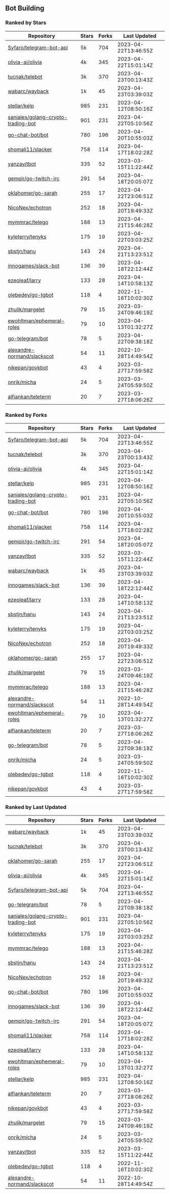 ## Bot Building

### Ranked by Stars

| Repository | Stars | Forks | Last Updated |
|------------|-------|-------|--------------|
| [Syfaro/telegram-bot-api](https://github.com/Syfaro/telegram-bot-api) | 5k | 704 | 2023-04-22T13:46:55Z |
| [olivia-ai/olivia](https://github.com/olivia-ai/olivia) | 4k | 345 | 2023-04-22T15:01:14Z |
| [tucnak/telebot](https://github.com/tucnak/telebot) | 3k | 370 | 2023-04-23T00:13:43Z |
| [wabarc/wayback](https://github.com/wabarc/wayback) | 1k | 45 | 2023-04-23T03:39:03Z |
| [stellar/kelp](https://github.com/stellar/kelp) | 985 | 231 | 2023-04-12T08:50:16Z |
| [saniales/golang-crypto-trading-bot](https://github.com/saniales/golang-crypto-trading-bot) | 901 | 231 | 2023-04-22T05:10:56Z |
| [go-chat-bot/bot](https://github.com/go-chat-bot/bot) | 780 | 196 | 2023-04-20T10:55:03Z |
| [shomali11/slacker](https://github.com/shomali11/slacker) | 758 | 114 | 2023-04-17T18:02:28Z |
| [yanzay/tbot](https://github.com/yanzay/tbot) | 335 | 52 | 2023-03-15T11:22:44Z |
| [gempir/go-twitch-irc](https://github.com/gempir/go-twitch-irc) | 291 | 54 | 2023-04-18T20:05:07Z |
| [oklahomer/go-sarah](https://github.com/oklahomer/go-sarah) | 255 | 17 | 2023-04-22T23:06:51Z |
| [NicoNex/echotron](https://github.com/NicoNex/echotron) | 252 | 18 | 2023-04-20T19:49:33Z |
| [mymmrac/telego](https://github.com/mymmrac/telego) | 188 | 13 | 2023-04-21T15:46:28Z |
| [kyleterry/tenyks](https://github.com/kyleterry/tenyks) | 175 | 19 | 2023-04-22T03:03:25Z |
| [sbstjn/hanu](https://github.com/sbstjn/hanu) | 143 | 24 | 2023-04-21T13:23:51Z |
| [innogames/slack-bot](https://github.com/innogames/slack-bot) | 136 | 39 | 2023-04-18T22:12:44Z |
| [ezeoleaf/larry](https://github.com/ezeoleaf/larry) | 133 | 28 | 2023-04-14T10:58:13Z |
| [olebedev/go-tgbot](https://github.com/olebedev/go-tgbot) | 118 | 4 | 2022-11-16T10:02:30Z |
| [zhulik/margelet](https://github.com/zhulik/margelet) | 79 | 15 | 2023-03-24T09:46:19Z |
| [ewohltman/ephemeral-roles](https://github.com/ewohltman/ephemeral-roles) | 79 | 10 | 2023-04-13T01:32:27Z |
| [go-telegram/bot](https://github.com/go-telegram/bot) | 78 | 5 | 2023-04-22T09:38:18Z |
| [alexandre-normand/slackscot](https://github.com/alexandre-normand/slackscot) | 54 | 11 | 2022-10-28T14:49:54Z |
| [nikepan/govkbot](https://github.com/nikepan/govkbot) | 43 | 4 | 2023-03-27T17:59:58Z |
| [onrik/micha](https://github.com/onrik/micha) | 24 | 5 | 2023-03-24T05:59:50Z |
| [alfiankan/teleterm](https://github.com/alfiankan/teleterm) | 20 | 7 | 2023-03-27T18:06:26Z |

### Ranked by Forks

| Repository | Stars | Forks | Last Updated |
|------------|-------|-------|--------------|
| [Syfaro/telegram-bot-api](https://github.com/Syfaro/telegram-bot-api) | 5k | 704 | 2023-04-22T13:46:55Z |
| [tucnak/telebot](https://github.com/tucnak/telebot) | 3k | 370 | 2023-04-23T00:13:43Z |
| [olivia-ai/olivia](https://github.com/olivia-ai/olivia) | 4k | 345 | 2023-04-22T15:01:14Z |
| [stellar/kelp](https://github.com/stellar/kelp) | 985 | 231 | 2023-04-12T08:50:16Z |
| [saniales/golang-crypto-trading-bot](https://github.com/saniales/golang-crypto-trading-bot) | 901 | 231 | 2023-04-22T05:10:56Z |
| [go-chat-bot/bot](https://github.com/go-chat-bot/bot) | 780 | 196 | 2023-04-20T10:55:03Z |
| [shomali11/slacker](https://github.com/shomali11/slacker) | 758 | 114 | 2023-04-17T18:02:28Z |
| [gempir/go-twitch-irc](https://github.com/gempir/go-twitch-irc) | 291 | 54 | 2023-04-18T20:05:07Z |
| [yanzay/tbot](https://github.com/yanzay/tbot) | 335 | 52 | 2023-03-15T11:22:44Z |
| [wabarc/wayback](https://github.com/wabarc/wayback) | 1k | 45 | 2023-04-23T03:39:03Z |
| [innogames/slack-bot](https://github.com/innogames/slack-bot) | 136 | 39 | 2023-04-18T22:12:44Z |
| [ezeoleaf/larry](https://github.com/ezeoleaf/larry) | 133 | 28 | 2023-04-14T10:58:13Z |
| [sbstjn/hanu](https://github.com/sbstjn/hanu) | 143 | 24 | 2023-04-21T13:23:51Z |
| [kyleterry/tenyks](https://github.com/kyleterry/tenyks) | 175 | 19 | 2023-04-22T03:03:25Z |
| [NicoNex/echotron](https://github.com/NicoNex/echotron) | 252 | 18 | 2023-04-20T19:49:33Z |
| [oklahomer/go-sarah](https://github.com/oklahomer/go-sarah) | 255 | 17 | 2023-04-22T23:06:51Z |
| [zhulik/margelet](https://github.com/zhulik/margelet) | 79 | 15 | 2023-03-24T09:46:19Z |
| [mymmrac/telego](https://github.com/mymmrac/telego) | 188 | 13 | 2023-04-21T15:46:28Z |
| [alexandre-normand/slackscot](https://github.com/alexandre-normand/slackscot) | 54 | 11 | 2022-10-28T14:49:54Z |
| [ewohltman/ephemeral-roles](https://github.com/ewohltman/ephemeral-roles) | 79 | 10 | 2023-04-13T01:32:27Z |
| [alfiankan/teleterm](https://github.com/alfiankan/teleterm) | 20 | 7 | 2023-03-27T18:06:26Z |
| [go-telegram/bot](https://github.com/go-telegram/bot) | 78 | 5 | 2023-04-22T09:38:18Z |
| [onrik/micha](https://github.com/onrik/micha) | 24 | 5 | 2023-03-24T05:59:50Z |
| [olebedev/go-tgbot](https://github.com/olebedev/go-tgbot) | 118 | 4 | 2022-11-16T10:02:30Z |
| [nikepan/govkbot](https://github.com/nikepan/govkbot) | 43 | 4 | 2023-03-27T17:59:58Z |

### Ranked by Last Updated

| Repository | Stars | Forks | Last Updated |
|------------|-------|-------|--------------|
| [wabarc/wayback](https://github.com/wabarc/wayback) | 1k | 45 | 2023-04-23T03:39:03Z |
| [tucnak/telebot](https://github.com/tucnak/telebot) | 3k | 370 | 2023-04-23T00:13:43Z |
| [oklahomer/go-sarah](https://github.com/oklahomer/go-sarah) | 255 | 17 | 2023-04-22T23:06:51Z |
| [olivia-ai/olivia](https://github.com/olivia-ai/olivia) | 4k | 345 | 2023-04-22T15:01:14Z |
| [Syfaro/telegram-bot-api](https://github.com/Syfaro/telegram-bot-api) | 5k | 704 | 2023-04-22T13:46:55Z |
| [go-telegram/bot](https://github.com/go-telegram/bot) | 78 | 5 | 2023-04-22T09:38:18Z |
| [saniales/golang-crypto-trading-bot](https://github.com/saniales/golang-crypto-trading-bot) | 901 | 231 | 2023-04-22T05:10:56Z |
| [kyleterry/tenyks](https://github.com/kyleterry/tenyks) | 175 | 19 | 2023-04-22T03:03:25Z |
| [mymmrac/telego](https://github.com/mymmrac/telego) | 188 | 13 | 2023-04-21T15:46:28Z |
| [sbstjn/hanu](https://github.com/sbstjn/hanu) | 143 | 24 | 2023-04-21T13:23:51Z |
| [NicoNex/echotron](https://github.com/NicoNex/echotron) | 252 | 18 | 2023-04-20T19:49:33Z |
| [go-chat-bot/bot](https://github.com/go-chat-bot/bot) | 780 | 196 | 2023-04-20T10:55:03Z |
| [innogames/slack-bot](https://github.com/innogames/slack-bot) | 136 | 39 | 2023-04-18T22:12:44Z |
| [gempir/go-twitch-irc](https://github.com/gempir/go-twitch-irc) | 291 | 54 | 2023-04-18T20:05:07Z |
| [shomali11/slacker](https://github.com/shomali11/slacker) | 758 | 114 | 2023-04-17T18:02:28Z |
| [ezeoleaf/larry](https://github.com/ezeoleaf/larry) | 133 | 28 | 2023-04-14T10:58:13Z |
| [ewohltman/ephemeral-roles](https://github.com/ewohltman/ephemeral-roles) | 79 | 10 | 2023-04-13T01:32:27Z |
| [stellar/kelp](https://github.com/stellar/kelp) | 985 | 231 | 2023-04-12T08:50:16Z |
| [alfiankan/teleterm](https://github.com/alfiankan/teleterm) | 20 | 7 | 2023-03-27T18:06:26Z |
| [nikepan/govkbot](https://github.com/nikepan/govkbot) | 43 | 4 | 2023-03-27T17:59:58Z |
| [zhulik/margelet](https://github.com/zhulik/margelet) | 79 | 15 | 2023-03-24T09:46:19Z |
| [onrik/micha](https://github.com/onrik/micha) | 24 | 5 | 2023-03-24T05:59:50Z |
| [yanzay/tbot](https://github.com/yanzay/tbot) | 335 | 52 | 2023-03-15T11:22:44Z |
| [olebedev/go-tgbot](https://github.com/olebedev/go-tgbot) | 118 | 4 | 2022-11-16T10:02:30Z |
| [alexandre-normand/slackscot](https://github.com/alexandre-normand/slackscot) | 54 | 11 | 2022-10-28T14:49:54Z |

